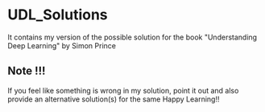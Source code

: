 # UDL_Solutions
It contains my version of the possible solution for the book "Understanding Deep Learning" by Simon Prince
## Note !!!
If you feel like something is wrong in my solution, point it out and also provide an alternative solution(s) for the same
Happy Learning!! 
